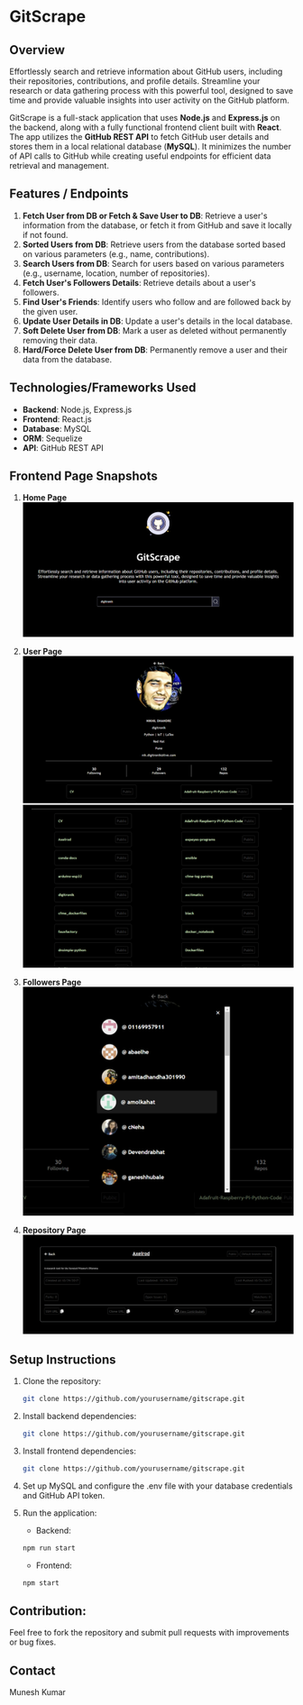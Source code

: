 # GitScrape

## Overview
Effortlessly search and retrieve information about GitHub users, including their repositories, contributions, and profile details. Streamline your research or data gathering process with this powerful tool, designed to save time and provide valuable insights into user activity on the GitHub platform.

GitScrape is a full-stack application that uses **Node.js** and **Express.js** on the backend, along with a fully functional frontend client built with **React**. The app utilizes the **GitHub REST API** to fetch GitHub user details and stores them in a local relational database (**MySQL**). It minimizes the number of API calls to GitHub while creating useful endpoints for efficient data retrieval and management.

## Features / Endpoints

1. **Fetch User from DB or Fetch & Save User to DB**: Retrieve a user's information from the database, or fetch it from GitHub and save it locally if not found.
2. **Sorted Users from DB**: Retrieve users from the database sorted based on various parameters (e.g., name, contributions).
3. **Search Users from DB**: Search for users based on various parameters (e.g., username, location, number of repositories).
4. **Fetch User's Followers Details**: Retrieve details about a user's followers.
5. **Find User's Friends**: Identify users who follow and are followed back by the given user.
6. **Update User Details in DB**: Update a user's details in the local database.
7. **Soft Delete User from DB**: Mark a user as deleted without permanently removing their data.
8. **Hard/Force Delete User from DB**: Permanently remove a user and their data from the database.

## Technologies/Frameworks Used

- **Backend**: Node.js, Express.js
- **Frontend**: React.js
- **Database**: MySQL
- **ORM**: Sequelize
- **API**: GitHub REST API

## Frontend Page Snapshots

1. **Home Page**  
   ![Home Page](./resources/homePage.png)

2. **User Page**  
   ![User Page](./resources/userPage.png)
   ![User Page](./resources/userPage2.png)

3. **Followers Page**  
   ![Followers Page](./resources/followersPage.png)

4. **Repository Page**  
   ![Repository Page](./resources/repositoryPage.png)


## Setup Instructions

1. Clone the repository:
   ```bash
   git clone https://github.com/yourusername/gitscrape.git
2. Install backend dependencies:
   ```bash
   git clone https://github.com/yourusername/gitscrape.git
3. Install frontend dependencies:
   ```bash
   git clone https://github.com/yourusername/gitscrape.git
4. Set up MySQL and configure the .env file with your database credentials and GitHub API token.
5. Run the application:

   - Backend: 
   ```bash
   npm run start
   ```
   - Frontend: 
   ```bash
   npm start
   ```
## Contribution:
Feel free to fork the repository and submit pull requests with improvements or bug fixes.

## Contact
Munesh Kumar
